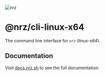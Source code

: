 ![nrz](https://github.com/user-attachments/assets/345949ff-7150-4b97-856d-c7e42c2a4db5)

# @nrz/cli-linux-x64

The command line interface for `nrz` (linux-x64).

## Documentation

Visit [docs.nrz.sh](https://docs.nrz.sh) to see the full
documentation.
